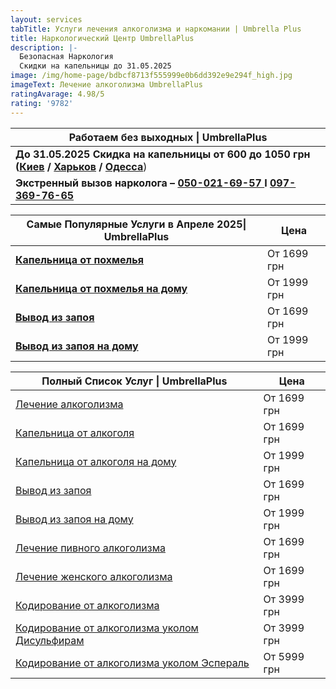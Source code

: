 ```yaml
---
layout: services
tabTitle: Услуги лечения алкоголизма и наркомании | Umbrella Plus
title: Наркологический Центр UmbrellaPlus
description: |-
  Безопасная Наркология 
  Скидки на капельницы до 31.05.2025
image: /img/home-page/bdbcf8713f555999e0b6dd392e9e294f_high.jpg
imageText: Лечение алкоголизма UmbrellaPlus
ratingAvarage: 4.98/5
rating: '9782'
---
```


| Работаем без выходных \| UmbrellaPlus                                                                                                                                                                            |
| ---------------------------------------------------------------------------------------------------------------------------------------------------------------------------------------------------------------- |
| **До 31.05.2025 Скидка на капельницы от 600 до 1050 грн ([Киев](https://umbrella-plus.com.ua/kiev/) / [Харьков](https://umbrella-plus.com.ua/kharkiv/) / [Одесса](https://umbrella-plus.com.ua/lechenie-alc/)**) |
| **Экстренный вызов нарколога – [050-021-69-57 ](tel:0500216957) I [097-369-76-65](tel:097-369-7665)**                                                                                                            |

| Самые Популярные Услуги в Апреле 2025\| UmbrellaPlus                             | Цена        |
| -------------------------------------------------------------------------------- | ----------- |
| **[Капельница от похмелья](kapelnica-ot-alkogolia-UmbrellaPlus)**                | От 1699 грн |
| **[Капельница от похмелья на дому](Kapelnica_ot_alkogola_na_domy_UmbrellaPlus)** | От 1999 грн |
| **[Вывод из запоя](Vivod-iz-zapoia-UmbrellaPlus)**                               | От 1699 грн |
| **[Вывод из запоя на дому](Vivod-iz-zapoia-na-domy-UmbrellaPlus)**               | От 1999 грн |

| Полный Список Услуг \| UmbrellaPlus                                                             | Цена        |
| ----------------------------------------------------------------------------------------------- | ----------- |
| [Лечение алкоголизма](lechenie-alkogolizma)                                                     | От 1699 грн |
| [Капельница от алкоголя](kapelnica-ot-alkogolia-UmbrellaPlus)                                   | От 1699 грн |
| [Капельница от алкоголя на дому](Kapelnica_ot_alkogola_na_domy_UmbrellaPlus)                    | От 1999 грн |
| [Вывод из запоя](Vivod-iz-zapoia-UmbrellaPlus)                                                  | От 1699 грн |
| [Вывод из запоя на дому](Vivod-iz-zapoia-na-domy-UmbrellaPlus)                                  | От 1999 грн |
| [Лечение пивного алкоголизма](lechenie-pivnogo-alkogolizma-UmbrellaPlus)                        | От 1699 грн |
| [Лечение женского алкоголизма](lechenie-jenskogo-alkogolizma-umbrellaplus)                      | От 1699 грн |
| [Кодирование от алкоголизма](kodirovka-ot-alkogolia-umbrellaplus)                               | От 3999 грн |
| [Кодирование от алкоголизма уколом Дисульфирам](kodirovka-ot-alkogolia-disulfiram-umbrellaplus) | От 3999 грн |
| [Кодирование от алкоголизма уколом Эспераль](kodirovka-ot-alkogolizma-espiarl-umbrellaplus)     | От 5999 грн |

##
